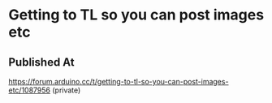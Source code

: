 # Getting to TL so you can post images etc

## Published At

https://forum.arduino.cc/t/getting-to-tl-so-you-can-post-images-etc/1087956 (private)
